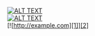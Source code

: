 [ ![ALT TEXT][1] ][2]  
[![ALT TEXT][1]][2]  
[![http://example.com][1]][2]

   [1]: http://example.com/img.png

   [2]: http://example.com

